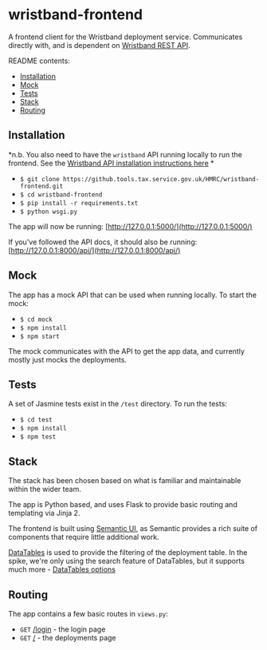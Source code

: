 wristband-frontend
==================

A frontend client for the Wristband deployment service. Communicates directly with, and is dependent on [Wristband REST API](https://github.com/hmrc/wristband).

README contents:

- [Installation](#installation)
- [Mock](#mock)
- [Tests](#tests)
- [Stack](#stack)
- [Routing](#routing)

Installation
------------

*n.b. You also need to have the `wristband` API running locally to run the frontend. See the [Wristband API installation instructions here](https://github.com/hmrc/wristband) *

- `$ git clone https://github.tools.tax.service.gov.uk/HMRC/wristband-frontend.git`
- `$ cd wristband-frontend`
- `$ pip install -r requirements.txt`
- `$ python wsgi.py`

The app will now be running: [http://127.0.0.1:5000/](http://127.0.0.1:5000/)

If you've followed the API docs, it should also be running: [http://127.0.0.1:8000/api/](http://127.0.0.1:8000/api/)

Mock
----

The app has a mock API that can be used when running locally. To start the mock:

- `$ cd mock`
- `$ npm install`
- `$ npm start`

The mock communicates with the API to get the app data, and currently mostly just mocks the deployments.

Tests
-----

A set of Jasmine tests exist in the `/test` directory. To run the tests:

- `$ cd test`
- `$ npm install`
- `$ npm test`

Stack
-----

The stack has been chosen based on what is familiar and maintainable within the wider team.

The app is Python based, and uses Flask to provide basic routing and templating via Jinja 2.

The frontend is built using [Semantic UI](http://semantic-ui.com), as Semantic provides a rich suite of components that require little additional work.

[DataTables](https://www.datatables.net/) is used to provide the filtering of the deployment table. In the spike, we're only using the search feature of DataTables, but it supports much more - [DataTables options](https://www.datatables.net/manual/options)

Routing
-------

The app contains a few basic routes in `views.py`:

- `GET` [/login](http://127.0.0.1:5000/login) - the login page
- `GET` [/](http://127.0.0.1:5000/) - the deployments page